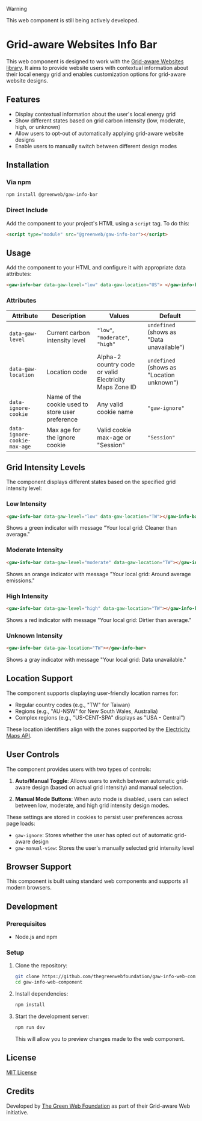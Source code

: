 > [!WARNING]
> This web component is still being actively developed.

# Grid-aware Websites Info Bar

This web component is designed to work with the [Grid-aware Websites library](https://github.com/thegreenwebfoundation/grid-aware-websites). It aims to provide website users with contextual information about their local energy grid and enables customization options for grid-aware website designs.

## Features

- Display contextual information about the user's local energy grid
- Show different states based on grid carbon intensity (low, moderate, high, or unknown)
- Allow users to opt-out of automatically applying grid-aware website designs
- Enable users to manually switch between different design modes

## Installation

### Via npm

```bash
npm install @greenweb/gaw-info-bar
```

### Direct Include

Add the component to your project's HTML using a `script` tag. To do this:

```html
<script type="module" src="@greenweb/gaw-info-bar"></script>
```

## Usage

Add the component to your HTML and configure it with appropriate data attributes:

```html
<gaw-info-bar data-gaw-level="low" data-gaw-location="US"> </gaw-info-bar>
```

### Attributes

| Attribute                    | Description                                      | Values                                                 | Default                                   |
| ---------------------------- | ------------------------------------------------ | ------------------------------------------------------ | ----------------------------------------- |
| `data-gaw-level`             | Current carbon intensity level                   | `"low"`, `"moderate"`, `"high"`                        | `undefined` (shows as "Data unavailable") |
| `data-gaw-location`          | Location code                                    | Alpha-2 country code or valid Electricity Maps Zone ID | `undefined` (shows as "Location unknown") |
| `data-ignore-cookie`         | Name of the cookie used to store user preference | Any valid cookie name                                  | `"gaw-ignore"`                            |
| `data-ignore-cookie-max-age` | Max age for the ignore cookie                    | Valid cookie max-age or "Session"                      | `"Session"`                               |

## Grid Intensity Levels

The component displays different states based on the specified grid intensity level:

### Low Intensity

```html
<gaw-info-bar data-gaw-level="low" data-gaw-location="TW"></gaw-info-bar>
```

Shows a green indicator with message "Your local grid: Cleaner than average."

### Moderate Intensity

```html
<gaw-info-bar data-gaw-level="moderate" data-gaw-location="TW"></gaw-info-bar>
```

Shows an orange indicator with message "Your local grid: Around average emissions."

### High Intensity

```html
<gaw-info-bar data-gaw-level="high" data-gaw-location="TW"></gaw-info-bar>
```

Shows a red indicator with message "Your local grid: Dirtier than average."

### Unknown Intensity

```html
<gaw-info-bar data-gaw-location="TW"></gaw-info-bar>
```

Shows a gray indicator with message "Your local grid: Data unavailable."

## Location Support

The component supports displaying user-friendly location names for:

- Regular country codes (e.g., "TW" for Taiwan)
- Regions (e.g., "AU-NSW" for New South Wales, Australia)
- Complex regions (e.g., "US-CENT-SPA" displays as "USA - Central")

These location identifiers align with the zones supported by the [Electricity Maps API](https://portal.electricitymaps.com/docs/getting-started#geographical-coverage).

## User Controls

The component provides users with two types of controls:

1. **Auto/Manual Toggle**: Allows users to switch between automatic grid-aware design (based on actual grid intensity) and manual selection.

2. **Manual Mode Buttons**: When auto mode is disabled, users can select between low, moderate, and high grid intensity design modes.

These settings are stored in cookies to persist user preferences across page loads:

- `gaw-ignore`: Stores whether the user has opted out of automatic grid-aware design
- `gaw-manual-view`: Stores the user's manually selected grid intensity level

## Browser Support

This component is built using standard web components and supports all modern browsers.

## Development

### Prerequisites

- Node.js and npm

### Setup

1. Clone the repository:

   ```bash
   git clone https://github.com/thegreenwebfoundation/gaw-info-web-component.git
   cd gaw-info-web-component
   ```

2. Install dependencies:

   ```bash
   npm install
   ```

3. Start the development server:

   ```bash
   npm run dev
   ```

   This will allow you to preview changes made to the web component.

## License

[MIT License](LICENSE)

## Credits

Developed by [The Green Web Foundation](https://www.thegreenwebfoundation.org/) as part of their Grid-aware Web initiative.
